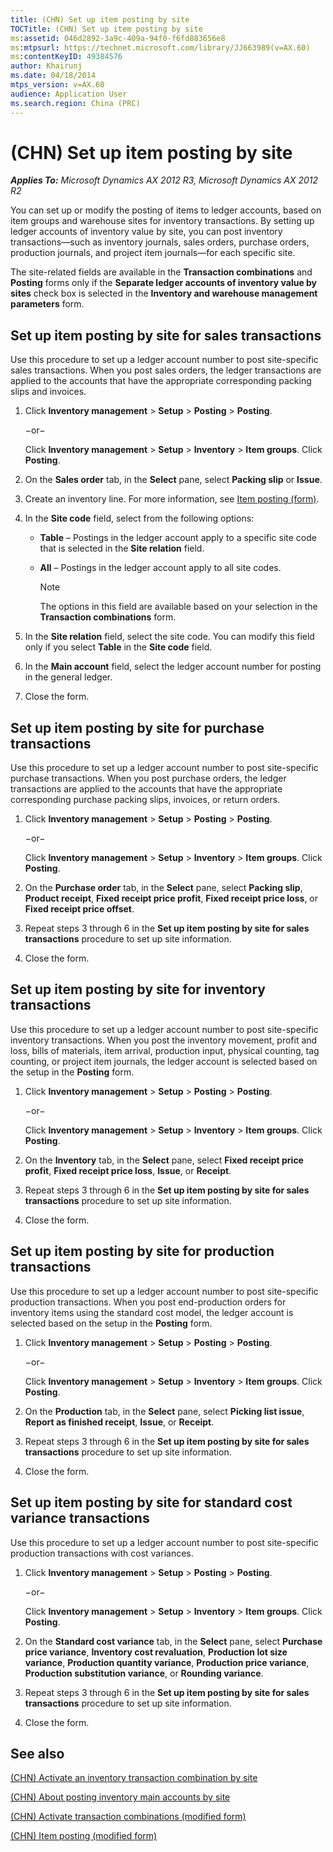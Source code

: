 ```yaml
---
title: (CHN) Set up item posting by site
TOCTitle: (CHN) Set up item posting by site
ms:assetid: 046d2892-3a9c-409a-94f0-f6fd883656e8
ms:mtpsurl: https://technet.microsoft.com/library/JJ663989(v=AX.60)
ms:contentKeyID: 49384576
author: Khairunj
ms.date: 04/18/2014
mtps_version: v=AX.60
audience: Application User
ms.search.region: China (PRC)
---
```


# (CHN) Set up item posting by site 


_**Applies To:** Microsoft Dynamics AX 2012 R3, Microsoft Dynamics AX 2012 R2_

You can set up or modify the posting of items to ledger accounts, based on item groups and warehouse sites for inventory transactions. By setting up ledger accounts of inventory value by site, you can post inventory transactions—such as inventory journals, sales orders, purchase orders, production journals, and project item journals—for each specific site.

The site-related fields are available in the **Transaction combinations** and **Posting** forms only if the **Separate ledger accounts of inventory value by sites** check box is selected in the **Inventory and warehouse management parameters** form.

## Set up item posting by site for sales transactions

Use this procedure to set up a ledger account number to post site-specific sales transactions. When you post sales orders, the ledger transactions are applied to the accounts that have the appropriate corresponding packing slips and invoices.

1.  Click **Inventory management** \> **Setup** \> **Posting** \> **Posting**.
    
    −or−
    
    Click **Inventory management** \> **Setup** \> **Inventory** \> **Item groups**. Click **Posting**.

2.  On the **Sales order** tab, in the **Select** pane, select **Packing slip** or **Issue**.

3.  Create an inventory line. For more information, see [Item posting (form)](https://technet.microsoft.com/library/aa589971\(v=ax.60\)).

4.  In the **Site code** field, select from the following options:
    
      - **Table** – Postings in the ledger account apply to a specific site code that is selected in the **Site relation** field.
    
      - **All** – Postings in the ledger account apply to all site codes.
        

        > [!NOTE]
        > <P>The options in this field are available based on your selection in the <STRONG>Transaction combinations</STRONG> form.</P>



5.  In the **Site relation** field, select the site code. You can modify this field only if you select **Table** in the **Site code** field.

6.  In the **Main account** field, select the ledger account number for posting in the general ledger.

7.  Close the form.

## Set up item posting by site for purchase transactions

Use this procedure to set up a ledger account number to post site-specific purchase transactions. When you post purchase orders, the ledger transactions are applied to the accounts that have the appropriate corresponding purchase packing slips, invoices, or return orders.

1.  Click **Inventory management** \> **Setup** \> **Posting** \> **Posting**.
    
    −or−
    
    Click **Inventory management** \> **Setup** \> **Inventory** \> **Item groups**. Click **Posting**.

2.  On the **Purchase order** tab, in the **Select** pane, select **Packing slip**, **Product receipt**, **Fixed receipt price profit**, **Fixed receipt price loss**, or **Fixed receipt price offset**.

3.  Repeat steps 3 through 6 in the **Set up item posting by site for sales transactions** procedure to set up site information.

4.  Close the form.

## Set up item posting by site for inventory transactions

Use this procedure to set up a ledger account number to post site-specific inventory transactions. When you post the inventory movement, profit and loss, bills of materials, item arrival, production input, physical counting, tag counting, or project item journals, the ledger account is selected based on the setup in the **Posting** form.

1.  Click **Inventory management** \> **Setup** \> **Posting** \> **Posting**.
    
    −or−
    
    Click **Inventory management** \> **Setup** \> **Inventory** \> **Item groups**. Click **Posting**.

2.  On the **Inventory** tab, in the **Select** pane, select **Fixed receipt price profit**, **Fixed receipt price loss**, **Issue**, or **Receipt**.

3.  Repeat steps 3 through 6 in the **Set up item posting by site for sales transactions** procedure to set up site information.

4.  Close the form.

## Set up item posting by site for production transactions

Use this procedure to set up a ledger account number to post site-specific production transactions. When you post end-production orders for inventory items using the standard cost model, the ledger account is selected based on the setup in the **Posting** form.

1.  Click **Inventory management** \> **Setup** \> **Posting** \> **Posting**.
    
    −or−
    
    Click **Inventory management** \> **Setup** \> **Inventory** \> **Item groups**. Click **Posting**.

2.  On the **Production** tab, in the **Select** pane, select **Picking list issue**, **Report as finished receipt**, **Issue**, or **Receipt**.

3.  Repeat steps 3 through 6 in the **Set up item posting by site for sales transactions** procedure to set up site information.

4.  Close the form.

## Set up item posting by site for standard cost variance transactions

Use this procedure to set up a ledger account number to post site-specific production transactions with cost variances.

1.  Click **Inventory management** \> **Setup** \> **Posting** \> **Posting**.
    
    −or−
    
    Click **Inventory management** \> **Setup** \> **Inventory** \> **Item groups**. Click **Posting**.

2.  On the **Standard cost variance** tab, in the **Select** pane, select **Purchase price variance**, **Inventory cost revaluation**, **Production lot size variance**, **Production quantity variance**, **Production price variance**, **Production substitution variance**, or **Rounding variance**.

3.  Repeat steps 3 through 6 in the **Set up item posting by site for sales transactions** procedure to set up site information.

4.  Close the form.

## See also

[(CHN) Activate an inventory transaction combination by site](chn-activate-an-inventory-transaction-combination-by-site.md)

[(CHN) About posting inventory main accounts by site](chn-about-posting-inventory-main-accounts-by-site.md)

[(CHN) Activate transaction combinations (modified form)](https://technet.microsoft.com/library/jj664107\(v=ax.60\))

[(CHN) Item posting (modified form)](https://technet.microsoft.com/library/jj664026\(v=ax.60\))

  


